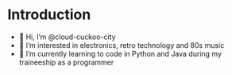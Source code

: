 # Introduction
- 👋 Hi, I’m @cloud-cuckoo-city
- 👀 I’m interested in electronics, retro technology and 80s music
- 🌱 I’m currently learning to code in Python and Java during my traineeship as a programmer

<!---
cloud-cuckoo-city/cloud-cuckoo-city is a ✨ special ✨ repository because its `README.md` (this file) appears on your GitHub profile.
You can click the Preview link to take a look at your changes.
--->
